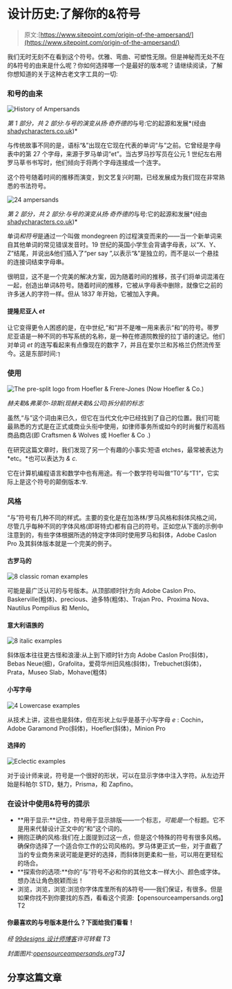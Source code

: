 # 设计历史:了解你的&符号

> 原文:[https://www.sitepoint.com/origin-of-the-ampersand/](https://www.sitepoint.com/origin-of-the-ampersand/)

我们无时无刻不在看到这个符号。优雅、弯曲、可塑性无限。但是神秘而无处不在的&符号的由来是什么呢？你如何选择哪一个是最好的版本呢？请继续阅读，了解你想知道的关于这种古老文字工具的一切:

### 和号的由来

![History of Ampersands](../Images/818f30d921b0e838d82fda2b2ae226c1.png)

*第 1 部分，共 2 部分:与号的演变从扬·奇乔德的*与号:它的起源和发展*(经由[shadycharacters.co.uk](http://www.shadycharacters.co.uk/2011/06/the-ampersand-part-2-of-2/))*

与传统故事不同的是，语标“&”出现在它现在代表的单词“与”之前。它曾经是字母表中的第 27 个字母，来源于罗马单词“et”。当古罗马抄写员在公元 1 世纪左右用罗马草书书写时，他们倾向于将两个字母连接成一个连字。

这个符号随着时间的推移而演变，到文艺复兴时期，已经发展成为我们现在非常熟悉的书法符号。

![24 ampersands ](../Images/6b4ebaabdca9890e99099619851e432e.png)

*第 2 部分，共 2 部分:与号的演变从扬·奇乔德的*与号:它的起源和发展*(经由[shadycharacters.co.uk](http://www.shadycharacters.co.uk/2011/06/the-ampersand-part-2-of-2/))*

单词*和符号*是通过一个叫做 mondegreen 的过程演变而来的——当一个新单词来自其他单词的常见错误发音时。19 世纪的英国小学生会背诵字母表，以“X、Y、Z”结尾，并说出&他们插入了“per say ”,以表示“&”是独立的，而不是以一个悬挂的连接词结束字母串。

很明显，这不是一个完美的解决方案，因为随着时间的推移，孩子们将单词混淆在一起，创造出单词&符号。随着时间的推移，它被从字母表中删除，就像它之前的许多迷人的字符一样。但从 1837 年开始，它被加入字典。

#### 提隆尼亚人 *et*

让它变得更令人困惑的是，在中世纪,“和”并不是唯一用来表示“和”的符号。蒂罗尼亚语是一种不同的书写系统的名称，是一种在修道院教授的拉丁语的速记。他们对单词 *et* 的连写看起来有点像现在的数字 7，并且在爱尔兰和苏格兰仍然流传至今。这是东部时间:⁊

### 使用

![The pre-split logo from Hoefler & Frere-Jones (Now Hoefler & Co.)](../Images/b85c4e586b1da8371b2adad90f4ff6ce.png)

*赫夫勒&弗莱尔-琼斯(现赫夫勒&公司)拆分前的标志*

虽然,“与”这个词由来已久，但它在当代文化中已经找到了自己的位置。我们可能最熟悉的方式是在正式或商业头衔中使用，如律师事务所或如今的时尚餐厅和高档商品商店(即 Craftsmen & Wolves 或 Hoefler & Co .)

在研究这篇文章时，我们发现了另一个有趣的小事实:短语 etches，最常被表达为 *etc。*也可以表达为 *& c.*

它在计算机编程语言和数学中也有用途。有一个数学符号叫做“T0”与“T1”，它实际上是这个符号的颠倒版本:⅋.

### 风格

“与”符号有几种不同的样式。主要的变化是在加洛林/罗马风格和斜体风格之间，尽管几乎每种不同的字体风格(即哥特式)都有自己的符号。正如您从下面的示例中注意到的，有些字体根据所选的特定字体同时使用罗马和斜体，Adobe Caslon Pro 及其斜体版本就是一个完美的例子。

#### 古罗马的

![8 classic roman examples](../Images/dae6dfc87b98e9d945889e352a73c956.png)

可能是最广泛认可的与号版本。从顶部顺时针方向 Adobe Caslon Pro、Baskerville(粗体)、precious、迪多特(粗体)、Trajan Pro、Proxima Nova、Nautilus Pompilius 和 Menlo。

#### 意大利语族的

![8 italic examples](../Images/89e79f97e4ebf51d8e7ef3ae7c7700da.png)

斜体版本往往更古怪和浪漫:从上到下顺时针方向 Adobe Caslon Pro(斜体)，Bebas Neue(细)，Grafolita，爱荷华州旧风格(斜体)，Trebuchet(斜体)，Prata，Museo Slab，Mohave(粗体)

#### 小写字母

![4 Lowercase examples](../Images/a9c21719f7365f9221fde47a06ad83af.png)

从技术上讲，这些也是斜体，但在形状上似乎是基于小写字母 *e* : Cochin，Adobe Garamond Pro(斜体)，Hoefler(斜体)，Minion Pro

#### 选择的

![Eclectic examples ](../Images/7778fd3c12cd8dab18d3a451fd577134.png)

对于设计师来说，符号是一个很好的形状，可以在显示字体中注入字符。从左边开始是科帕尔 STD，魅力，Prisma，和 Zapfino。

### 在设计中使用&符号的提示

*   **用于显示:**记住，符号用于显示排版——一个标志，*可能是*一个标题。它不是用来代替设计正文中的“和”这个词的。
*   拥抱正确的风格:我们在上面提到过这一点，但是这个特殊的符号有很多风格。确保你选择了一个适合你工作的公司风格的。罗马体更正式一些，对于直截了当的专业商务来说可能是更好的选择，而斜体则更柔和一些，可以用在更轻松的场合。
*   **探索你的选项:**你的“与”符号不必和你的其他文本一样大小、颜色或字体。想办法让角色脱颖而出！
*   浏览，浏览，浏览:浏览你字体库里所有的&符号——我们保证，有很多。但是如果你找不到你要找的东西，看看这个资源:【opensourceampersands.org】T2

#### 你最喜欢的与号版本是什么？下面给我们看看！

*经 [99designs 设计师博客](http://99designs.com/designer-blog/)许可转载 T3*

*封面图片:[opensourceampersands.org](http://opensourceampersands.org/)T3】*

## 分享这篇文章